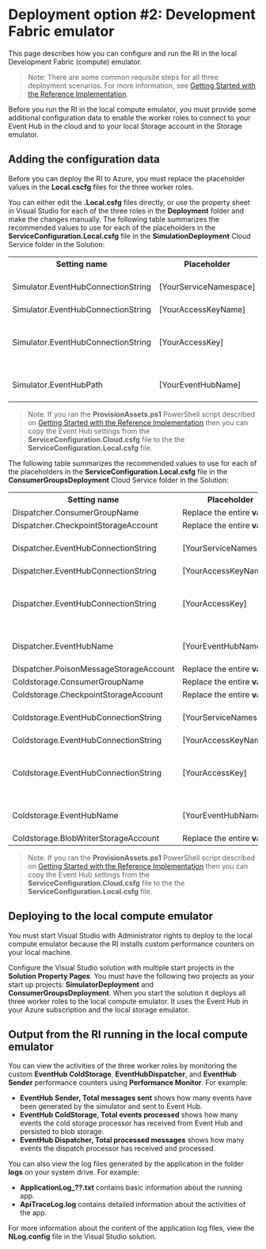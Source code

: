 # Deployment option #2: Development Fabric emulator

This page describes how you can configure and run the RI in the local Development Fabric (compute) emulator.

> Note: There are some common requisite steps for all three deployment scenarios. For more information, see [Getting Started with the Reference Implementation][gettingstarted].

Before you run the RI in the local compute emulator, you must provide some additional configuration data to enable the worker roles to connect to your Event Hub in the cloud and to your local Storage account in the Storage emulator.

## Adding the configuration data

Before you can deploy the RI to Azure, you must replace the placeholder values in the **Local.cscfg** files for the three worker roles.

You can either edit the **.Local.csfg** files directly, or use the property sheet in Visual Studio for each of the three roles in the **Deployment** folder and make the changes manually. The following table summarizes the recommended values to use for each of the placeholders in the **ServiceConfiguration.Local.csfg** file in the **SimulationDeployment** Cloud Service folder in the Solution:

<table>
<tr>
	<th>Setting name</th><th>Placeholder</th><th>Recommended value</th>
</tr>
<tr>
	<td>Simulator.EventHubConnectionString</td><td>[YourServiceNamespace]</td><td>The Service Namespace you created when you configured your Event Hub.</td>
</tr>
<tr>
	<td>Simulator.EventHubConnectionString</td><td>[YourAccessKeyName]</td><td>RootManageSharedAccessKey</td>
</tr>
<tr>
	<td>Simulator.EventHubConnectionString</td><td>[YourAccessKey]</td><td>The primary key of the Service Bus RootManageSharedAccessKey policy from your Azure Subscription.</td>
</tr>
<tr>
	<td>Simulator.EventHubPath</td><td>[YourEventHubName]</td><td>The path you created when you configured your Event Hub.</td>
</tr>
</table>

> Note. If you ran the **ProvisionAssets.ps1** PowerShell script described on [Getting Started with the Reference Implementation][gettingstarted] then you can copy the Event Hub settings from the **ServiceConfiguration.Cloud.csfg** file to the the **ServiceConfiguration.Local.csfg** file.

The following table summarizes the recommended values to use for each of the placeholders in the **ServiceConfiguration.Local.csfg** file in the **ConsumerGroupsDeployment** Cloud Service folder in the Solution:

<table>
<tr>
	<th>Setting name</th><th>Placeholder</th><th>Recommended value</th>
</tr>
<tr>
	<td>Dispatcher.ConsumerGroupName</td><td>Replace the entire <b>value</b></td><td>Dispatcher</td>
</tr>
<tr>
	<td>Dispatcher.CheckpointStorageAccount</td><td>Replace the entire <b>value</b></td><td>UseDevelopmentStorage=true</td>
</tr>
<tr>
	<td>Dispatcher.EventHubConnectionString</td><td>[YourServiceNamespace]</td><td>The Service Namespace you created when you configured your Event Hub.</td>
</tr>
<tr>
	<td>Dispatcher.EventHubConnectionString</td><td>[YourAccessKeyName]</td><td>RootManageSharedAccessKey</td>
</tr>
<tr>
	<td>Dispatcher.EventHubConnectionString</td><td>[YourAccessKey]</td><td>The primary key of the Service Bus RootManageSharedAccessKey policy from your Azure Subscription.</td>
</tr>
<tr>
	<td>Dispatcher.EventHubName</td><td>[YourEventHubName]</td><td>The path you created when you configured your Event Hub.</td>
</tr>
<tr>
	<td>Dispatcher.PoisonMessageStorageAccount</td><td>Replace the entire <b>value</b></td><td>UseDevelopmentStorage=true</td>
</tr>
<tr>
	<td>Coldstorage.ConsumerGroupName</td><td>Replace the entire <b>value</b></td><td>ColdStorage.Processor</td>
</tr>
<tr>
	<td>Coldstorage.CheckpointStorageAccount</td><td>Replace the entire <b>value</b></td><td>UseDevelopmentStorage=true</td>
</tr>
<tr>
	<td>Coldstorage.EventHubConnectionString</td><td>[YourServiceNamespace]</td><td>The Service Namespace you created when you configured your Event Hub.</td>
</tr>
<tr>
	<td>Coldstorage.EventHubConnectionString</td><td>[YourAccessKeyName]</td><td>RootManageSharedAccessKey</td>
</tr>
<tr>
	<td>Coldstorage.EventHubConnectionString</td><td>[YourAccessKey]</td><td>The primary key of the Service Bus RootManageSharedAccessKey policy from your Azure Subscription.</td>
</tr>
<tr>
	<td>Coldstorage.EventHubName</td><td>[YourEventHubName]</td><td>The path you created when you configured your Event Hub.</td>
</tr>
<tr>
	<td>Coldstorage.BlobWriterStorageAccount</td><td>Replace the entire <b>value</b></td><td>UseDevelopmentStorage=true</td>
</tr>
</table>

> Note. If you ran the **ProvisionAssets.ps1** PowerShell script described on [Getting Started with the Reference Implementation][gettingstarted] then you can copy the Event Hub settings from the **ServiceConfiguration.Cloud.csfg** file to the the **ServiceConfiguration.Local.csfg** file.

## Deploying to the local compute emulator

You must start Visual Studio with Administrator rights to deploy to the local compute emulator because the RI installs custom performance counters on your local machine.

Configure the Visual Studio solution with multiple start projects in the **Solution Property Pages**. You must have the following two projects as your start up projects: **SimulatorDeployment** and **ConsumerGroupsDeployment**. When you start the solution it deploys all three worker roles to the local compute emulator. It uses the Event Hub in your Azure subscription and the local storage emulator.

## Output from the RI running in the local compute emulator

You can view the activities of the three worker roles by monitoring the custom **EventHub ColdStorage**, **EventHubDispatcher**, and **EventHub Sender** performance counters using **Performance Monitor**. For example:

- **EventHub Sender, Total messages sent** shows how many events have been generated by the simulator and sent to Event Hub.
- **EventHub ColdStorage, Total events processed** shows how many events the cold storage processor has received from Event Hub and persisted to blob storage.
- **EventHub Dispatcher, Total processed messages** shows how many events the dispatch processor has received and processed.

You can also view the log files generated by the application in the folder **logs** on your system drive. For example:

- **ApplicationLog_??.txt** contains basic information about the running app.
- **ApiTraceLog.log** contains detailed information about the activities of the app.

For more information about the content of the application log files, view the **NLog.config** file in the Visual Studio solution.


[gettingstarted]: ../GettingStarted.md
